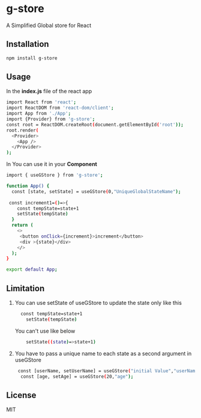 # g-store
A Simplified Global store for React

## Installation
```sh
npm install g-store
```
## Usage
In the **index.js** file of the react app
```sh
import React from 'react';
import ReactDOM from 'react-dom/client';
import App from './App';
import {Provider} from 'g-store';
const root = ReactDOM.createRoot(document.getElementById('root'));
root.render(
  <Provider>
    <App />
  </Provider>
);
```
In You can use it in your **Component** 
```sh
import { useGStore } from 'g-store'; 

function App() {
  const [state, setState] = useGStore(0,"UniqueGlobalStateName");
  
 const increment1=()=>{
    const tempState=state+1
    setState(tempState)
  }
  return (
    <>
     <button onClick={increment}>increment</button>
     <div >{state}</div>
    </>
  );
}

export default App;
```
## Limitation
1. You can use setState of useGStore  to update the state only like this
    ```sh
      const tempState=state+1
        setState(tempState)
    ```
    You can't use like below
    ```sh
        setState((state)=>state+1)
    ```
    
2. You have to pass a unique name to each state as a second argument in useGStore
    ```sh
     const [userName, setUserName] = useGStore("initial Value","userName");
      const [age, setAge] = useGStore(20,"age");
     ```
## License

MIT